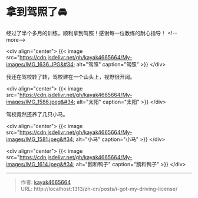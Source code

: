 # 拿到驾照了🚘


经过了半个多月的训练，顺利拿到驾照！感谢每一位教练的耐心指导！
&lt;!--more--&gt;

&lt;div align=&#34;center&#34;&gt;
{{&lt; image src=&#34;https://cdn.jsdelivr.net/gh/kayak4665664/My-images/IMG_1636.JPG&#34; alt=&#34;驾照&#34; caption=&#34;驾照&#34; &gt;}}
&lt;/div&gt;

我还在驾校转了转，驾校建在一个山头上，视野很开阔。

&lt;div align=&#34;center&#34;&gt;
{{&lt; image src=&#34;https://cdn.jsdelivr.net/gh/kayak4665664/My-images/IMG_1586.jpeg&#34; alt=&#34;太阳&#34; caption=&#34;太阳&#34; &gt;}}
&lt;/div&gt;

驾校竟然还养了几只小马。

&lt;div align=&#34;center&#34;&gt;
{{&lt; image src=&#34;https://cdn.jsdelivr.net/gh/kayak4665664/My-images/IMG_1581.jpeg&#34; alt=&#34;小马&#34; caption=&#34;小马&#34; &gt;}}
&lt;/div&gt;

&lt;div align=&#34;center&#34;&gt;
{{&lt; image src=&#34;https://cdn.jsdelivr.net/gh/kayak4665664/My-images/IMG_1614.jpeg&#34; alt=&#34;鹅和鸭子&#34; caption=&#34;鹅和鸭子&#34; &gt;}}
&lt;/div&gt;

---

> 作者: [kayak4665664](https://github.com/kayak4665664)  
> URL: http://localhost:1313/zh-cn/posts/i-got-my-driving-license/  

